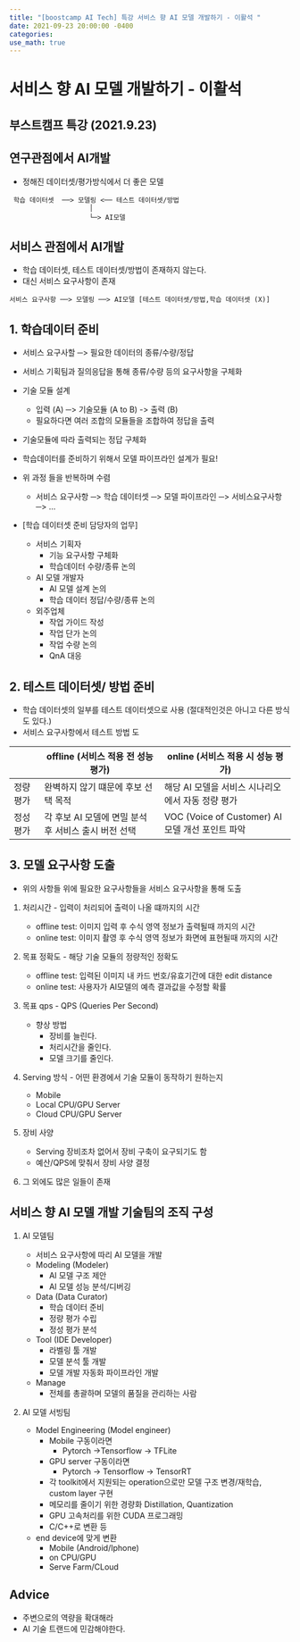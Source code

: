 ```yaml
---
title: "[boostcamp AI Tech] 특강 서비스 향 AI 모델 개발하기 - 이활석 "
date: 2021-09-23 20:00:00 -0400
categories:
use_math: true
---
```



# 서비스 향 AI 모델 개발하기 - 이활석 
## 부스트캠프 특강 (2021.9.23)

## 연구관점에서 AI개발
* 정해진 데이터셋/평가방식에서 더 좋은 모델
```                 
 학습 데이터셋  ──> 모델링 <── 테스트 데이터셋/방법 
                    │
                    └─> AI모델
```

## 서비스 관점에서 AI개발
* 학습 데이터셋, 테스트 데이터셋/방법이 존재하지 않는다.
* 대신 서비스 요구사항이 존재
``` 
서비스 요구사항 ──> 모델링 ──> AI모델 [테스트 데이터셋/방법,학습 데이터셋 (X)]
```

## 1. 학습데이터 준비
* 서비스 요구사할 ─> 필요한 데이터의 종류/수량/정답
* 서비스 기획팀과 질의응답을 통해 종류/수량 등의 요구사항을 구체화
* 기술 모듈 설계 
    * 입력 (A) ─> 기술모듈 (A to B) -> 출력 (B)
    * 필요하다면 여러 조합의 모듈들을 조합하여 정답을 출력
* 기술모듈에 따라 출력되는 정답 구체화
* 학습데이터를 준비하기 위해서 모델 파이프라인 설계가 필요! 
* 위 과정 들을 반복하며 수렴
    * 서비스 요구사항 ─> 학습 데이터셋 ─> 모델 파이프라인 ─> 서비스요구사항 ─> ...

* [학습 데이터셋 준비 담당자의 업무]
    * 서비스 기획자
        * 기능 요구사항 구체화
        * 학습데이터 수량/종류 논의
    * AI 모델 개발자
        * AI 모델 설계 논의
        * 학습 데이터 정답/수량/종류 논의
    * 외주업체
        * 작업 가이드 작성
        * 작업 단가 논의
        * 작업 수량 논의
        * QnA 대응


## 2. 테스트 데이터셋/ 방법 준비
* 학습 데이터셋의 일부를 테스트 데이터셋으로 사용 (절대적인것은 아니고 다른 방식도 있다.)
* 서비스 요구사항에서 테스트 방법 도

|          | offline (서비스 적용 전 성능 평가) | online (서비스 적용 시 성능 평가) |
|----------|---|---|
|   정량 평가   | 완벽하지 않기 떄문에 후보 선택 목적 | 해당 AI 모델을 서비스 시나리오에서 자동 정량 평가 |
| 정성 평가 | 각 후보 AI 모델에 면밀 분석 후 서비스 출시 버전 선택  | VOC (Voice of Customer) AI 모델 개선 포인트 파악  |

## 3. 모델 요구사항 도출
* 위의 사항들 위에 필요한 요구사항들을 서비스 요구사항을 통해 도출
1. 처리시간 - 입력이 처리되어 출력이 나올 떄까지의 시간
    * offline test: 이미지 입력 후 수식 영역 정보가 출력될때 까지의 시간
    * online test: 이미지 촬영 후 수식 영역 정보가 화면에 표현될때 까지의 시간
2. 목표 정확도 - 해당 기술 모듈의 정량적인 정확도
    * offline test: 입력된 이미지 내 카드 번호/유효기간에 대한 edit distance
    * online test: 사용자가 AI모델의 예측 결과값을 수정할 확률
3. 목표 qps - QPS (Queries Per Second)
    * 향상 방법
        * 장비를 늘린다.
        * 처리시간을 줄인다.
        * 모델 크기를 줄인다.
4. Serving 방식 - 어떤 환경에서 기술 모듈이 동작하기 원하는지
    * Mobile
    * Local CPU/GPU Server
    * Cloud CPU/GPU Server

5. 장비 사양
    * Serving 장비조차 없어서 장비 구축이 요구되기도 함
    * 예산/QPS에 맞춰서 장비 사양 결정

6. 그 외에도 많은 일들이 존재

## 서비스 향 AI 모델 개발 기술팀의 조직 구성
1. AI 모델팀
    * 서비스 요구사항에 따리 AI 모델을 개발
    * Modeling (Modeler)
        * AI 모델 구조 제안
        * AI 모델 성능 분석/디버깅
    * Data (Data Curator)
        * 학습 데이터 준비
        * 정량 평가 수립
        * 정성 평가 분석
    * Tool (IDE Developer)
        * 라벨링 툴 개발
        * 모델 분석 툴 개발
        * 모델 개발 자동화 파이프라인 개발
    * Manage
        * 전체를 총괄하며 모델의 품질을 관리하는 사람

2. AI 모델 서빙팀
    * Model Engineering (Model engineer)
        * Mobile 구동이라면
            * Pytorch ->Tensorflow -> TFLite
        * GPU server 구동이라면
            * Pytorch -> Tensorflow -> TensorRT
        * 각 toolkit에서 지원되는 operation으로만 모델 구조 변경/재학습, custom layer 구현
        * 메모리를 줄이기 위한 경량화 Distillation, Quantization
        * GPU 고속처리를 위한 CUDA 프로그래밍
        * C/C++로 변환 등
    * end device에 맞게 변환
        * Mobile (Android/Iphone)
        * on CPU/GPU
        * Serve Farm/CLoud

## Advice
* 주변으로의 역량을 확대해라
* AI 기술 트랜드에 민감해야한다.